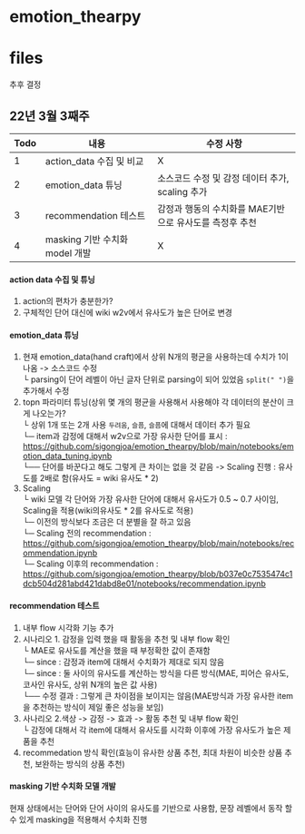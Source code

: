 # emotion_thearpy

# files
추후 결정

## 22년 3월 3째주
|Todo|내용|수정 사항|
|--|--|--|
|1|action_data 수집 및 비교|X|
|2|emotion_data 튜닝|소스코드 수정 및 감정 데이터 추가, scaling 추가|
|3|recommendation 테스트|감정과 행동의 수치화를 MAE기반으로 유사도를 측정후 추천|
|4|masking 기반 수치화 model 개발|X|

#### action data 수집 및 튜닝
1. action의 편차가 충분한가?
2. 구체적인 단어 대신에 wiki w2v에서 유사도가 높은 단어로 변경

#### emotion_data 튜닝
1. 현재 emotion_data(hand craft)에서 상위 N개의 평균을 사용하는데 수치가 1이 나옴 -> 소스코드 수정  
└ parsing이 단어 레벨이 아닌 글자 단위로 parsing이 되어 있었음 `split(" ")`을 추가해서 수정  
2. topn 파라미터 튜닝(상위 몇 개의 평균을 사용해서 사용해야 각 데이터의 분산이 크게 나오는가?  
└ 상위 1개 또는 2개 사용 `두려움`, `슬픔`, `슬픔`에 대해서 데이터 추가 필요   
└─ item과 감정에 대해서 w2v으로 가장 유사한 단어를 표시 : https://github.com/sigongjoa/emotion_thearpy/blob/main/notebooks/emotion_data_tuning.ipynb   
└── 단어를 바꾼다고 해도 그렇게 큰 차이는 없을 것 같음 -> Scaling 진행 : 유사도를 2배로 함(유사도 = wiki 유사도 * 2)
3. Scaling  
└ wiki 모델 각 단어와 가장 유사한 단어에 대해서 유사도가 0.5 ~ 0.7 사이임, Scaling을 적용(wiki의유사도 * 2를 유사도로 적용)  
└─ 이전의 방식보다 조금은 더 분별을 잘 하고 있음  
└─ Scaling 전의 recommendation :  https://github.com/sigongjoa/emotion_thearpy/blob/main/notebooks/recommendation.ipynb  
└─ Scaling 이후의 recommendation :  https://github.com/sigongjoa/emotion_thearpy/blob/b037e0c7535474c1dcb504d281abd421dabd8e01/notebooks/recommendation.ipynb  
#### recommendation 테스트
1. 내부 flow 시각화 기능 추가  
2. 시나리오 1. 감정을 입력 했을 때 활동을 추천 및 내부 flow 확인  
└ MAE로 유사도를 계산을 했을 때 부정확한 값이 존재함  
└─ since : 감정과 item에 대해서 수치화가 제대로 되지 않음  
└─ since : 둘 사이의 유사도를 계산하는 방식을 다른 방식(MAE, 피어슨 유사도, 코사인 유사도, 상위 N개의 높은 값 사용)  
└── 수정 결과 : 그렇게 큰 차이점을 보이지는 않음(MAE방식과 가장 유사한 item을 추천하는 방식이 제일 좋은 성능을 보임)  
3. 사나리오 2.색상 -> 감정 -> 효과 -> 활동 추천 및 내부 flow 확인  
 └ 감정에 대해서 각 item에 대해서 유사도를 시각화 이후에 가장 유사도가 높은 제품을 추천  
4. recommedation 방식 확인(효능이 유사한 상품 추천, 최대 차원이 비슷한 상품 추천, 보완하는 방식의 상품 추천)  

#### masking 기반 수치화 모델 개발
현재 상태에서는 단어와 단어 사이의 유사도를 기반으로 사용함, 문장 레벨에서 동작 할 수 있게 masking을 적용해서 수치화 진행
